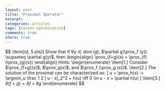 ```yaml
---
layout: post
title: "Proximal Operator"
excerpt: 
categories: articles
tags: [convex optimization]
comments: true
share: true
---
```


$$ \item[(d, 5 pts)] Show that if $\forall y \in \operatorname{dom}(g)$, $\partial g(\prox_f (y)) \supseteq \partial g(y)$, then 
        \begin{align}
            \prox_{f+g}(x) = \prox_{f}(\prox_{g}(x))
        \end{align}
    Hints: 
    \begin{enumerate}
        \item[1.] Consider $\prox_{f+g}(x)$, $\prox_g(x)$, and $\prox_f (\prox_g (x))$.
        \item[2.] The solution of the proximal can be characterized as: 
        \[
            u = \prox_h(x) := \argmin_u \frac 1 2 \| u - x\|_2^2 + h(u) 
                \iff 
            0 \in u - x + \partial h(u) 
        \]
        \item[3.] $\partial (f+g) = \partial f + \partial g$
    \end{enumerate}
    $$

